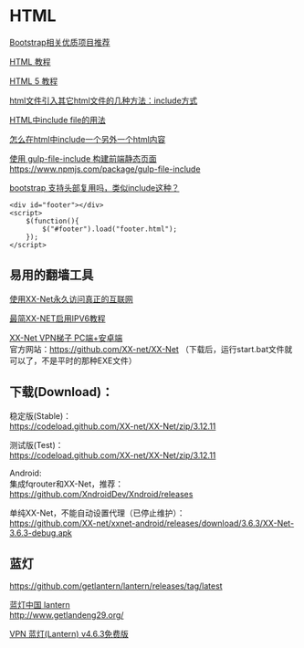 # HTML


[Bootstrap相关优质项目推荐](http://www.bootcss.com/)  

[HTML 教程](http://www.w3school.com.cn/html/index.asp)  

[HTML 5 教程](http://www.w3school.com.cn/html5/index.asp)  


[html文件引入其它html文件的几种方法：include方式](https://www.cnblogs.com/qmx5942701/p/5474063.html)  

[HTML中include file的用法](https://www.cnblogs.com/adforce/p/3140549.html)  

[怎么在html中include一个另外一个html内容](https://segmentfault.com/q/1010000011841959)  

[使用 gulp-file-include 构建前端静态页面](http://www.cnblogs.com/nzbin/p/7467546.html)  
https://www.npmjs.com/package/gulp-file-include  

[bootstrap 支持头部复用吗，类似include这种？](https://www.zhihu.com/question/57610042)  
~~~
<div id="footer"></div>
<script>
    $(function(){
        $("#footer").load("footer.html");
    });
</script>
~~~

易用的翻墙工具
---

[使用XX-Net永久访问真正的互联网](https://www.cnblogs.com/LangZXG/p/7141194.html?utm_source=itdadao&utm_medium=referral)  

[最简XX-NET启用IPV6教程](https://blog.csdn.net/sxyandapp/article/details/78427397)  

[XX-Net VPN梯子 PC端+安卓端](https://www.lyjhc.com/12360.html)  
官方网站：https://github.com/XX-net/XX-Net （下载后，运行start.bat文件就可以了，不是平时的那种EXE文件）

## 下载(Download)：
稳定版(Stable)：  
https://codeload.github.com/XX-net/XX-Net/zip/3.12.11


测试版(Test)：  
https://codeload.github.com/XX-net/XX-Net/zip/3.12.11


Android:  
集成fqrouter和XX-Net，推荐：  
https://github.com/XndroidDev/Xndroid/releases

单纯XX-Net，不能自动设置代理（已停止维护）：    
https://github.com/XX-net/xxnet-android/releases/download/3.6.3/XX-Net-3.6.3-debug.apk

蓝灯
---
https://github.com/getlantern/lantern/releases/tag/latest

[蓝灯中国 lantern](http://www.getlandeng.cn/)  
http://www.getlandeng29.org/  

[VPN 蓝灯(Lantern) v4.6.3免费版](https://www.luochenzhimu.com/archives/2365.html)  




